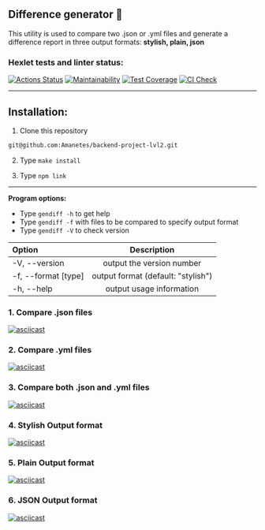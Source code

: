 ## Difference generator 📲

This utility is used to compare two .json or .yml files and generate a difference report in three output formats: **stylish, plain, json**

### Hexlet tests and linter status:
[![Actions Status](https://github.com/Amanetes/backend-project-lvl2/workflows/hexlet-check/badge.svg)](https://github.com/Amanetes/backend-project-lvl2/actions)
[![Maintainability](https://api.codeclimate.com/v1/badges/34d105550fcd4ba59d1f/maintainability)](https://codeclimate.com/github/Amanetes/backend-project-lvl2/maintainability)
[![Test Coverage](https://api.codeclimate.com/v1/badges/34d105550fcd4ba59d1f/test_coverage)](https://codeclimate.com/github/Amanetes/backend-project-lvl2/test_coverage)
[![CI Check](https://github.com/Amanetes/backend-project-lvl2/actions/workflows/main.yml/badge.svg)](https://github.com/Amanetes/backend-project-lvl2/actions/workflows/main.yml)

____

## Installation:

1. Clone this repository 
```bash
git@github.com:Amanetes/backend-project-lvl2.git
```
2. Type `make install` 

3. Type `npm link`
____

**Program options:**

- Type `gendiff -h` to get help
- Type `gendiff -f` with files to be compared to specify output format
- Type `gendiff -V` to check version

| Option |Description|
| :--- |:----:|
| -V, --version | output the version number|
| -f, --format [type] |output format (default: "stylish")|
| -h, --help |output usage information|

### 1. Compare .json files
[![asciicast](https://asciinema.org/a/VEuUksFXBYQgBiWwpCh9Cx9Bi.svg)](https://asciinema.org/a/VEuUksFXBYQgBiWwpCh9Cx9Bi)
### 2. Compare .yml files
[![asciicast](https://asciinema.org/a/F5n0Tkvd6LVpmYw2ZAqE0ShXO.svg)](https://asciinema.org/a/F5n0Tkvd6LVpmYw2ZAqE0ShXO)
### 3. Compare both .json and .yml files
[![asciicast](https://asciinema.org/a/I4qaLHSaC0X3dhCr6zxj5ffoF.svg)](https://asciinema.org/a/I4qaLHSaC0X3dhCr6zxj5ffoF)
### 4. Stylish Output format
[![asciicast](https://asciinema.org/a/KTHQFE9WdyDUtrrtbt8xCQ9NV.svg)](https://asciinema.org/a/KTHQFE9WdyDUtrrtbt8xCQ9NV)
### 5. Plain Output format
[![asciicast](https://asciinema.org/a/rYLOo3BzqYHkYndvD9l9mT6tL.svg)](https://asciinema.org/a/rYLOo3BzqYHkYndvD9l9mT6tL)
### 6. JSON Output format
[![asciicast](https://asciinema.org/a/aZvc4mc8L4dbCOQoLpWpPcm92.svg)](https://asciinema.org/a/aZvc4mc8L4dbCOQoLpWpPcm92)
